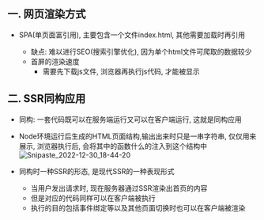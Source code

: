 ## 一. 网页渲染方式

- SPA(单页面富引用), 主要包含一个文件index.html, 其他需要加载时再引用

  - 缺点: 难以进行SEO(搜索引擎优化), 因为单个html文件可爬取的数据较少
  - 首屏的渲染速度
    - 需要先下载js文件, 浏览器再执行js代码, 才能被显示

  



## 二. SSR同构应用

- 同构: 一套代码既可以在服务端运行又可以在客户端运行, 这就是同构应用



- Node环境运行后生成的HTML页面结构,输出出来时只是一串字符串, 仅仅用来展示, 浏览器执行后, 会将其中的函数什么的注入到这个结构中![Snipaste_2022-12-30_18-44-20](C:\Users\zZOMZz\Desktop\Typora笔记\临时待整理\图片\Snipaste_2022-12-30_18-44-20.png)

- 同构时一种SSR的形态, 是现代SSR的一种表现形式
  - 当用户发出请求时, 现在服务器通过SSR渲染出首页的内容
  - 但是对应的代码同样可以在客户端被执行
  - 执行的目的包括事件绑定等以及其他页面切换时也可以在客户端被渲染